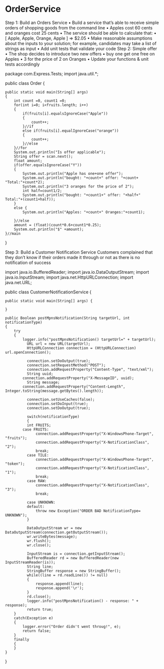 # OrderService

Step 1: Build an Orders Service 
•	Build a service that’s able to receive simple orders of shopping goods from the command line 
•	Apples cost 60 cents and oranges cost 25 cents 
•	The service should be able to calculate that: 
• [ Apple, Apple, Orange, Apple ] => $2.05 
•	Make reasonable assumptions about the inputs to your solution; for example, 
candidates may take a list of strings as input 
•	Add unit tests that validate your code 
Step 2: Simple offer 
•	The shop decides to introduce two new offers 
•	buy one get one free on Apples 
•	3 for the price of 2 on Oranges 
•	Update your functions & unit tests accordingly 


package com.Express.Tests;
import java.util.*;

public class Order {

	public static void main(String[] args) 
	{
		int count =0, count1 =0;
		for(int i=0; i<fruits.length; i++)
		{
			if(fruits[i].equalsIgnoreCase("Apple"))
			{
				count++;
			}//if
			else if(fruits[i].equalIgnoreCase("orange"))
			{
				count++;
			}//else
		}//for
		System.out.println("Is offer applicable");
		String offer = scan.next();
		float amount;
		if(offer.equalsIgnoreCase("Y"))
		{
			System.out.println("Apple has one+one offer");
			System.out.println("bought: "+count+" offer: "+count+ "Total:"+count*2);
			System.out.println("3 oranges for the price of 2");
			int half=count1/2;
			System.out.println("bought: "+count1+" offer: "+half+" Total:"+(count1+half));
		}
		else {
			System.out.println("Apples: "+count+" Oranges:"+count1);
			
		}//else
		amount = (float)(count*0.6+count1*0.25);
		System.out.println("$" +amount);
	}//main	
}

Step 3: Build a Customer Notification Service
Customers complained that they don’t know if their orders made it through or not as there is no notification of success

import java.io.BufferedReader;
import java.io.DataOutputStream;
import java.io.InputStream;
import java.net.HttpURLConnection;
import java.net.URL;

public class CustomerNotificationService {

	public static void main(String[] args) {

	}
	
	public Boolean postMpnsNotification(String targetUrl, int notificationType)
	{
		try
		{
			logger.info("postMpnsNotification() targetUrl=" + targetUrl);
			  URL url = new URL(targetUrl);
			  HttpURLConnection connection = (HttpURLConnection) url.openConnection();
			  
			  connection.setDoOutput(true);
			  connection.setRequestMethod("POST");
			  connection.addRequestProperty("Content-Type", "text/xml");
			  String uuid;
			connection.addRequestProperty("X-MessageID", uuid);
			  String message;
			connection.addRequestProperty("Content-Length", Integer.toString(message.getBytes().length));
			  
			  connection.setUseCaches(false);
			  connection.setDoInput(true);
			  connection.setDoOutput(true);
			  
			  switch(notificationType)
			  {
			  int FRUITS;
			case FRUITS:
				  connection.addRequestProperty("X-WindowsPhone-Target", "fruits");
				  connection.addRequestProperty("X-NotificationClass", "2");
				  break;
			  case TILE:
				  connection.addRequestProperty("X-WindowsPhone-Target", "token");
				  connection.addRequestProperty("X-NotificationClass", "1");
				  break;
			  case RAW:
				  connection.addRequestProperty("X-NotificationClass", "3");
				  break;
				 
			  case UNKNOWN:
			  default:
				  throw new Exception("ORDER BAD NotificationType= UNKNOWN");
			  }
			  
			  DataOutputStream wr = new DataOutputStream(connection.getOutputStream());
			  wr.writeBytes(message);
			  wr.flush();
			  wr.close();
			  
			  InputStream is = connection.getInputStream();
			  BufferedReader rd = new BufferedReader(new InputStreamReader(is));
			  String line;
			  StringBuffer response = new StringBuffer();
			  while((line = rd.readLine()) != null)
			  {
				  response.append(line);
				  response.append('\r');
			  }
			  rd.close();
			  logger.info("postMpnsNotification() - response: " + response);			  
			  return true;
		}
		catch(Exception e)
		{
			logger.error("Order didn't went throug!", e);
			return false;
		}
		finally
		{
		}
	}
}


